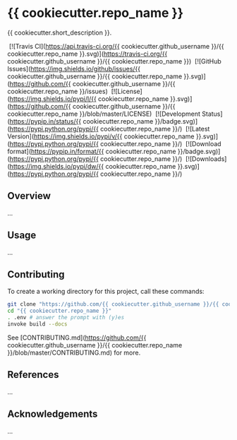 # {{ cookiecutter.repo_name }}

{{ cookiecutter.short_description }}.

 [![Travis CI](https://api.travis-ci.org/{{ cookiecutter.github_username }}/{{ cookiecutter.repo_name }}.svg)](https://travis-ci.org/{{ cookiecutter.github_username }}/{{ cookiecutter.repo_name }})
 [![GitHub Issues](https://img.shields.io/github/issues/{{ cookiecutter.github_username }}/{{ cookiecutter.repo_name }}.svg)](https://github.com/{{ cookiecutter.github_username }}/{{ cookiecutter.repo_name }}/issues)
 [![License](https://img.shields.io/pypi/l/{{ cookiecutter.repo_name }}.svg)](https://github.com/{{ cookiecutter.github_username }}/{{ cookiecutter.repo_name }}/blob/master/LICENSE)
 [![Development Status](https://pypip.in/status/{{ cookiecutter.repo_name }}/badge.svg)](https://pypi.python.org/pypi/{{ cookiecutter.repo_name }}/)
 [![Latest Version](https://img.shields.io/pypi/v/{{ cookiecutter.repo_name }}.svg)](https://pypi.python.org/pypi/{{ cookiecutter.repo_name }}/)
 [![Download format](https://pypip.in/format/{{ cookiecutter.repo_name }}/badge.svg)](https://pypi.python.org/pypi/{{ cookiecutter.repo_name }}/)
 [![Downloads](https://img.shields.io/pypi/dw/{{ cookiecutter.repo_name }}.svg)](https://pypi.python.org/pypi/{{ cookiecutter.repo_name }}/)


## Overview

…


## Usage

…


## Contributing

To create a working directory for this project, call these commands:

```sh
git clone "https://github.com/{{ cookiecutter.github_username }}/{{ cookiecutter.repo_name }}.git"
cd "{{ cookiecutter.repo_name }}"
. .env # answer the prompt with (y)es
invoke build --docs
```

See [CONTRIBUTING.md](https://github.com/{{ cookiecutter.github_username }}/{{ cookiecutter.repo_name }}/blob/master/CONTRIBUTING.md) for more.


## References

…


## Acknowledgements

…
